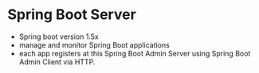 # Spring Boot Server
 - Spring boot version 1.5x
 - manage and monitor Spring Boot applications
 - each app registers at this Spring Boot Admin Server using Spring Boot Admin Client via HTTP.

 
 